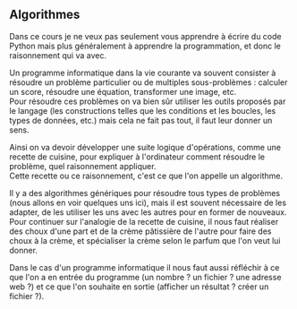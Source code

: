 ## Algorithmes

Dans ce cours je ne veux pas seulement vous apprendre à écrire du code Python mais plus généralement à apprendre la programmation, et donc le raisonnement qui va avec.

Un programme informatique dans la vie courante va souvent consister à résoudre un problème particulier ou de multiples sous-problèmes : calculer un score, résoudre une équation, transformer une image, etc.  
Pour résoudre ces problèmes on va bien sûr utiliser les outils proposés par le langage (les constructions telles que les conditions et les boucles, les types de données, etc.) mais cela ne fait pas tout, il faut leur donner un sens.

Ainsi on va devoir développer une suite logique d'opérations, comme une recette de cuisine, pour expliquer à l'ordinateur comment résoudre le problème, quel raisonnement appliquer.  
Cette recette ou ce raisonnement, c'est ce que l'on appelle un algorithme.

Il y a des algorithmes génériques pour résoudre tous types de problèmes (nous allons en voir quelques uns ici), mais il est souvent nécessaire de les adapter, de les utiliser les uns avec les autres pour en former de nouveaux.  
Pour continuer sur l'analogie de la recette de cuisine, il nous faut réaliser des choux d'une part et de la crème pâtissière de l'autre pour faire des choux à la crème, et spécialiser la crème selon le parfum que l'on veut lui donner.

Dans le cas d'un programme informatique il nous faut aussi réfléchir à ce que l'on a en entrée du programme (un nombre ? un fichier ? une adresse web ?) et ce que l'on souhaite en sortie (afficher un résultat ? créer un fichier ?).
